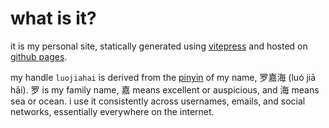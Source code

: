 # what is it?

it is my personal site, statically generated using [vitepress](https://vitepress.dev/) and hosted on [github pages](https://docs.github.com/en/pages).

my handle `luojiahai` is derived from the [pinyin](https://en.wikipedia.org/wiki/pinyin) of my name, 罗嘉海 (luó jiā hǎi). 罗 is my family name, 嘉 means excellent or auspicious, and 海 means sea or ocean. i use it consistently across usernames, emails, and social networks, essentially everywhere on the internet.
